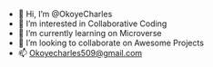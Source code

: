 - 👋 Hi, I’m @OkoyeCharles
- 👀 I’m interested in Collaborative Coding
- 🌱 I’m currently learning on Microverse
- 💞️ I’m looking to collaborate on Awesome Projects
- 📫 Okoyecharles509@gmail.com

<!---
OkoyeCharles/OkoyeCharles is a ✨ special ✨ repository because its `README.md` (this file) appears on your GitHub profile.
You can click the Preview link to take a look at your changes.
--->
